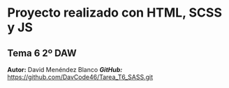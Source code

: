 # Proyecto realizado con HTML, SCSS y JS
## Tema 6 2º DAW

**Autor:** David Menéndez Blanco
***GitHub:*** https://github.com/DavCode46/Tarea_T6_SASS.git


